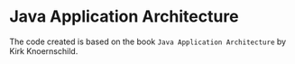 # Java Application Architecture

The code created is based on the book `Java Application Architecture` by Kirk Knoernschild.
